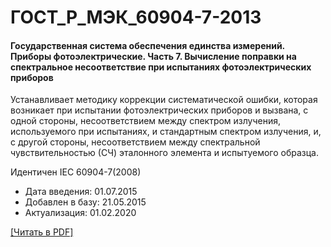 # ГОСТ_Р_МЭК_60904-7-2013

#### Государственная система обеспечения единства измерений. Приборы фотоэлектрические. Часть 7. Вычисление поправки на спектральное несоответствие при испытаниях фотоэлектрических приборов

Устанавливает методику коррекции систематической ошибки, которая возникает при испытании фотоэлектрических приборов и вызвана, с одной стороны, несоответствием между спектром излучения, используемого при испытаниях, и стандартным спектром излучения, и, с другой стороны, несоответствием между спектральной чувствительностью (СЧ) эталонного элемента и испытуемого образца.

Идентичен IEC 60904-7(2008)

- Дата введения: 01.07.2015
- Добавлен в базу: 21.05.2015
- Актуализация: 01.02.2020

<a href="https://standartgost.ru/g/ГОСТ_Р_МЭК_60904-7-2013.pdf">[Читать в PDF]</a>